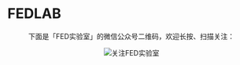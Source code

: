 # FEDLAB

<div style="text-align: center">
下面是「FED实验室」的微信公众号二维码，欢迎长按、扫描关注：

![关注FED实验室](https://cloud.githubusercontent.com/assets/5378965/26525703/ba3707ac-4392-11e7-8a99-db27837f9c3c.jpg)
</div>
